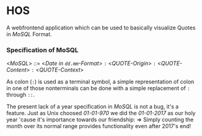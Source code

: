 # HOS
A webfrontend application which can be used to basically visualize Quotes in _MoSQL_ Format.

### Specification of MoSQL
\<_MoSQL_\> ::= \<_Date in `dd.mm`-Format_\> `:` \<_QUOTE-Origin_\> `:` \<_QUOTE-Content_\> `:` \<_QUOTE-Context_\>

As colon (`:`) is used as a terminal symbol, a simple representation of colon in one of those nonterminals can be done with a simple replacement of `:` through `::`.

The present lack of a year specification in _MoSQL_ is not a bug, it's a feature. Just as Unix choosed _01-01-970_ we did the _01-01-2017_ as our holy year 'cause it's importance towards our friendship:
=> Simply counting the month over its normal range provides functionality even after 2017's end!
